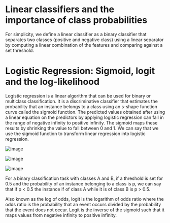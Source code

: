 # Linear classifiers and the importance of class probabilities

For simplicity, we define a linear classifier as a binary classifier that separates two classes (positive and negative class) using a linear separator by computing a linear combination of the features and comparing against a set threshold.

# Logistic Regression: Sigmoid, logit and the log-likelihood

Logistic regression is a linear algorithm that can be used for binary or multiclass classification. It is a discriminative classifier that estimates the probability that an instance belongs to a class using an s-shape function curve called the sigmoid function. The predicted values obtained after using a linear equation on the predictors by applying logistic regression can fall in the range of negative infinity to positive infinity. The sigmoid maps these results by shrinking the value to fall between 0 and 1.  We can say that we use the sigmoid function to transform linear regression into logistic regression.


![image](https://user-images.githubusercontent.com/93423367/206644055-51e2fd9a-396f-4a16-8e6d-6d77f3a322fb.png)


![image](https://user-images.githubusercontent.com/93423367/206644075-743405e4-b115-4207-9308-1518d40854a5.png)


![image](https://user-images.githubusercontent.com/93423367/206644217-840a292a-4cf5-472e-86b5-3bcc9cc784ab.png)


For a binary classification task with classes A and B, if a threshold is set for 0.5 and the probability of an instance belonging to a class is p, we can say that if p < 0.5 the instance if of class A while it is of class B is p > 0.5.  

Also known as the log of odds, logit is the logarithm of odds ratio where the odds ratio is the probability that an event occurs divided by the probability that the event does not occur. Logit is the inverse of the sigmoid such that it maps values from negative infinity to positive infinity.
